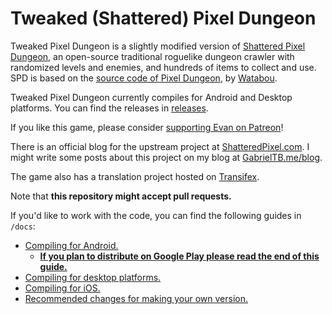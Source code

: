 # Tweaked (Shattered) Pixel Dungeon

Tweaked Pixel Dungeon is a slightly modified version of [Shattered Pixel Dungeon](https://shatteredpixel.com/shatteredpd/), an open-source traditional roguelike dungeon crawler with randomized levels and enemies, and hundreds of items to collect and use. SPD is based on the [source code of Pixel Dungeon](https://github.com/00-Evan/pixel-dungeon-gradle), by [Watabou](https://www.watabou.ru).

Tweaked Pixel Dungeon currently compiles for Android and Desktop platforms. You can find the releases in [releases](https://github.com/GabrielDTB/tweaked-pixel-dungeon/releases).

If you like this game, please consider [supporting Evan on Patreon](https://www.patreon.com/ShatteredPixel)!

There is an official blog for the upstream project at [ShatteredPixel.com](https://www.shatteredpixel.com/blog/). I might write some posts about this project on my blog at [GabrielTB.me/blog](https://www.gabrieltb.me/blog/).

The game also has a translation project hosted on [Transifex](https://www.transifex.com/shattered-pixel/shattered-pixel-dungeon/).

Note that **this repository might accept pull requests.** 

If you'd like to work with the code, you can find the following guides in `/docs`:
- [Compiling for Android.](docs/getting-started-android.md)
    - **[If you plan to distribute on Google Play please read the end of this guide.](docs/getting-started-android.md#distributing-your-apk)**
- [Compiling for desktop platforms.](docs/getting-started-desktop.md)
- [Compiling for iOS.](docs/getting-started-ios.md)
- [Recommended changes for making your own version.](docs/recommended-changes.md)